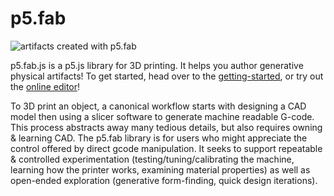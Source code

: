 # p5.fab

![artifacts created with p5.fab](./images/prints.png)

p5.fab.js is a p5.js library for 3D printing. It helps you author generative physical artifacts! To get started, head over to the [getting-started](https://github.com/machineagency/p5.fab/blob/main/docs/tutorials/getting-started.md), or try out the [online editor](https://machineagency.github.io/p5.fab/editor/index.html)!

To 3D print an object, a canonical workflow starts with designing a CAD model then using a slicer software to generate machine readable G-code. This process abstracts
away many tedious details, but also requires owning & learning CAD. The p5.fab library is for users who might appreciate the control offered by direct gcode manipulation. It seeks
to support repeatable & controlled experimentation (testing/tuning/calibrating the machine, learning how the printer works, examining material properties) as well as open-ended exploration (generative form-finding, quick design iterations).
